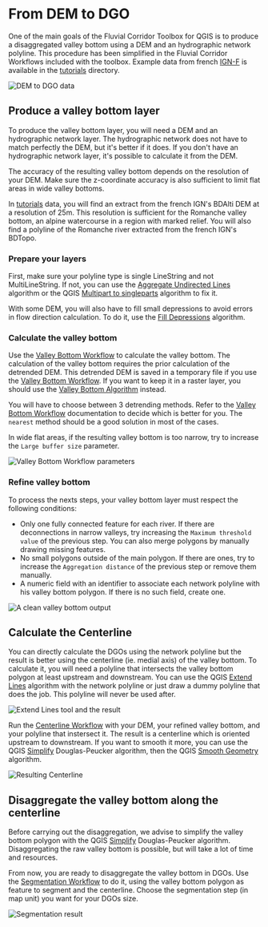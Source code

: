 # From DEM to DGO

One of the main goals of the Fluvial Corridor Toolbox for QGIS is to produce a disaggregated valley bottom using a DEM and an hydrographic network polyline. This procedure has been simplified in the Fluvial Corridor Workflows included with the toolbox. 
Example data from french [IGN-F](https://geoservices.ign.fr/) is available in the [tutorials](https://github.com/EVS-GIS/fct-qgis/tree/master/tutorials/dem_to_dgo) directory. 

![DEM to DGO data](/fct-qgis/img/dem_to_dgo_data.png)

## Produce a valley bottom layer

To produce the valley bottom layer, you will need a DEM and an hydrographic network layer. The hydrographic network does not have to match perfectly the DEM, but it's better if it does. If you don't have an hydrographic network layer, it's possible to calculate it from the DEM. 

The accuracy of the resulting valley bottom depends on the resolution of your DEM. Make sure the z-coordinate accuracy is also sufficient to limit flat areas in wide valley bottoms.

In [tutorials](https://github.com/EVS-GIS/fct-qgis/tree/master/tutorials/dem_to_dgo) data, you will find an extract from the french IGN's BDAlti DEM at a resolution of 25m. This resolution is sufficient for the Romanche valley bottom, an alpine watercourse in a region with marked relief. You will also find a polyline of the Romanche river extracted from the french IGN's BDTopo. 

### Prepare your layers

First, make sure your polyline type is single LineString and not MultiLineString. If not, you can use the [Aggregate Undirected Lines](/fct-qgis/algorithms/hydrography/AggregateUndirectedLines) algorithm or the QGIS [Multipart to singleparts](https://docs.qgis.org/latest/en/docs/user_manual/processing_algs/qgis/vectorgeometry.html#qgismultiparttosingleparts) algorithm to fix it. 

With some DEM, you will also have to fill small depressions to avoid errors in flow direction calculation. To do it, use the [Fill Depressions](/fct-qgis/algorithms/terrain/FillDepressions/) algorithm.

### Calculate the valley bottom

Use the [Valley Bottom Workflow](/fct-qgis/workflows/spatialcomponents/ValleyBottom/) to calculate the valley bottom.
The calculation of the valley bottom requires the prior calculation of the detrended DEM. This detrended DEM is saved in a temporary file if you use the [Valley Bottom Workflow](/fct-qgis/workflows/spatialcomponents/ValleyBottom/). If you want to keep it in a raster layer, you should use the [Valley Bottom Algorithm](/fct-qgis/algorithms/spatialcomponents/ValleyBottom/) instead.

You will have to choose between 3 detrending methods. Refer to the [Valley Bottom Workflow](/fct-qgis/workflows/spatialcomponents/ValleyBottom/) documentation to decide which is better for you. The ```nearest``` method should be a good solution in most of the cases. 

In wide flat areas, if the resulting valley bottom is too narrow, try to increase the ```Large buffer size``` parameter. 

![Valley Bottom Workflow parameters](/fct-qgis/img/dem_to_dgo_vb_params.png)

### Refine valley bottom

To process the nexts steps, your valley bottom layer must respect the following conditions:

- Only one fully connected feature for each river. If there are deconnections in narrow valleys, try increasing the ```Maximum threshold value``` of the previous step. You can also merge polygons by manually drawing missing features. 
- No small polygons outside of the main polygon. If there are ones, try to increase the ```Aggregation distance``` of the previous step or remove them manually.
- A numeric field with an identifier to associate each network polyline with his valley bottom polygon. If there is no such field, create one. 

![A clean valley bottom output](/fct-qgis/img/dem_to_dgo_clean_vb.png)

## Calculate the Centerline

You can directly calculate the DGOs using the network polyline but the result is better using the centerline (ie. medial axis) of the valley bottom. 
To calculate it, you will need a polyline that intersects the valley bottom polygon at least upstream and downstream. You can use the QGIS [Extend Lines](https://docs.qgis.org/latest/en/docs/user_manual/processing_algs/qgis/vectorgeometry.html#qgisextendlines) algorithm with the network polyline or just draw a dummy polyline that does the job. This polyline will never be used after. 

![Extend Lines tool and the result](/fct-qgis/img/dem_to_dgo_extend_lines.png)

Run the [Centerline Workflow](/fct-qgis/workflows/spatialcomponents/Centerline/) with your DEM, your refined valley bottom, and your polyline that instersect it. The result is a centerline which is oriented upstream to downstream. If you want to smooth it more, you can use the QGIS [Simplify](https://docs.qgis.org/latest/en/docs/user_manual/processing_algs/qgis/vectorgeometry.html#qgissimplifygeometries) Douglas-Peucker algorithm, then the QGIS [Smooth Geometry](https://docs.qgis.org/latest/en/docs/user_manual/processing_algs/qgis/vectorgeometry.html#qgissmoothgeometry) algorithm.

![Resulting Centerline](/fct-qgis/img/Centerline.png)

## Disaggregate the valley bottom along the centerline

Before carrying out the disaggregation, we advise to simplify the valley bottom polygon with the QGIS [Simplify](https://docs.qgis.org/latest/en/docs/user_manual/processing_algs/qgis/vectorgeometry.html#qgissimplifygeometries) Douglas-Peucker algorithm. Disaggregating the raw valley bottom is possible, but will take a lot of time and resources. 

From now, you are ready to disaggregate the valley bottom in DGOs. Use the [Segmentation Workflow](/fct-qgis/workflows/disaggregation/Segmentation/) to do it, using the valley bottom polygon as feature to segment and the centerline. Choose the segmentation step (in map unit) you want for your DGOs size. 

![Segmentation result](/fct-qgis/img/Segmentation.png)


